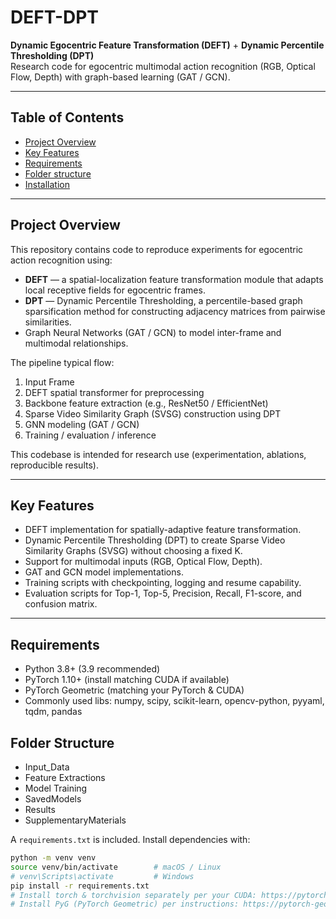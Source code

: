 # DEFT-DPT
**Dynamic Egocentric Feature Transformation (DEFT)** + **Dynamic Percentile Thresholding (DPT)**  
Research code for egocentric multimodal action recognition (RGB, Optical Flow, Depth) with graph-based learning (GAT / GCN).

---

## Table of Contents
- [Project Overview](#project-overview)
- [Key Features](#key-features)
- [Requirements](#requirements)
- [Folder structure](#folder-structure)
- [Installation](#installation)

---

## Project Overview
This repository contains code to reproduce experiments for egocentric action recognition using:
- **DEFT** — a spatial-localization feature transformation module that adapts local receptive fields for egocentric frames.
- **DPT** — Dynamic Percentile Thresholding, a percentile-based graph sparsification method for constructing adjacency matrices from pairwise similarities.
- Graph Neural Networks (GAT / GCN) to model inter-frame and multimodal relationships.

The pipeline typical flow:
1. Input Frame
2. DEFT spatial transformer for preprocessing
3. Backbone feature extraction (e.g., ResNet50 / EfficientNet)
4. Sparse Video Similarity Graph (SVSG) construction using DPT
5. GNN modeling (GAT / GCN)
6. Training / evaluation / inference

This codebase is intended for research use (experimentation, ablations, reproducible results).

---

## Key Features
- DEFT implementation for spatially-adaptive feature transformation.
- Dynamic Percentile Thresholding (DPT) to create Sparse Video Similarity Graphs (SVSG) without choosing a fixed K.
- Support for multimodal inputs (RGB, Optical Flow, Depth).
- GAT and GCN model implementations.
- Training scripts with checkpointing, logging and resume capability.
- Evaluation scripts for Top-1, Top-5, Precision, Recall, F1-score, and confusion matrix.

---

## Requirements
- Python 3.8+ (3.9 recommended)
- PyTorch 1.10+ (install matching CUDA if available)
- PyTorch Geometric (matching your PyTorch & CUDA)
- Commonly used libs: numpy, scipy, scikit-learn, opencv-python, pyyaml, tqdm, pandas

## Folder Structure
- Input_Data
- Feature Extractions
- Model Training
- SavedModels
- Results
- SupplementaryMaterials

A `requirements.txt` is included. Install dependencies with:
```bash
python -m venv venv
source venv/bin/activate        # macOS / Linux
# venv\Scripts\activate         # Windows
pip install -r requirements.txt
# Install torch & torchvision separately per your CUDA: https://pytorch.org/
# Install PyG (PyTorch Geometric) per instructions: https://pytorch-geometric.readthedocs.io/
